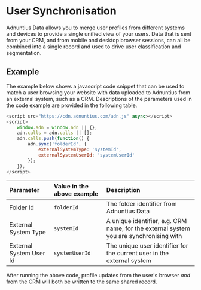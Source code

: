 # User Synchronisation

Adnuntius Data allows you to merge user profiles from different systems and devices to provide a single unified view of your users. Data that is sent from your CRM, and from mobile and desktop browser sessions, can all be combined into a single record and used to drive user classification and segmentation.

## Example

The example below shows a javascript code snippet that can be used to match a user browsing your website with data uploaded to Adnuntius from an external system, such as a CRM. Descriptions of the parameters used in the code example are provided in the following table.

```javascript
<script src="https://cdn.adnuntius.com/adn.js" async></script>
<script>
    window.adn = window.adn || {};
    adn.calls = adn.calls || [];
    adn.calls.push(function() {
        adn.sync('folderId', {
            externalSystemType: 'systemId', 
            externalSystemUserId: 'systemUserId'
        });
    });
</script>
```

| Parameter | Value in the above example | Description |
| :--- | :--- | :--- |
| Folder Id | `folderId` | The folder identifier from Adnuntius Data |
| External System Type | `systemId` | A unique identifier, e.g. CRM name, for the external system you are synchronising with |
| External System User Id | `systemUserId` | The unique user identifier for the current user in the external system |

After running the above code, profile updates from the user's browser _and_ from the CRM will both be written to the same shared record.

